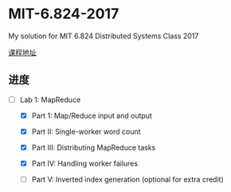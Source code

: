 # MIT-6.824-2017

My solution for MIT 6.824 Distributed Systems Class 2017

[课程地址](https://pdos.csail.mit.edu/6.824)

进度
---
- [ ] Lab 1: MapReduce
  - [x] Part 1: Map/Reduce input and output
  - [x] Part II: Single-worker word count
  - [x] Part III: Distributing MapReduce tasks
  - [x] Part IV: Handling worker failures
  - [ ] Part V: Inverted index generation (optional for extra credit)



 
